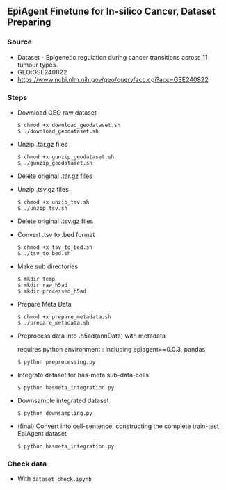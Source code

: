 ## EpiAgent Finetune for In-silico Cancer, Dataset Preparing 

### Source

- Dataset - Epigenetic regulation during cancer transitions across 11 tumour types.
- GEO:GSE240822 
- https://www.ncbi.nlm.nih.gov/geo/query/acc.cgi?acc=GSE240822

### Steps 

- Download GEO raw dataset 

    ```
    $ chmod +x download_geodataset.sh
    $ ./download_geodataset.sh
    ```

- Unzip .tar.gz files 

    ```
    $ chmod +x gunzip_geodataset.sh
    $ ./gunzip_geodataset.sh
    ```

- Delete original .tar.gz files

- Unzip .tsv.gz files 

    ```
    $ chmod +x unzip_tsv.sh
    $ ./unzip_tsv.sh
    ```

- Delete original .tsv.gz files

- Convert .tsv to .bed format

    ```
    $ chmod +x tsv_to_bed.sh
    $ ./tsv_to_bed.sh
    ```

- Make sub directories 

    ```
    $ mkdir temp
    $ mkdir raw_h5ad
    $ mkdir processed_h5ad
    ```

- Prepare Meta Data

    ```
    $ chmod +x prepare_metadata.sh
    $ ./prepare_metadata.sh
    ```

- Preprocess data into .h5ad(annData) with metadata 
    
    requires python environment : including epiagent==0.0.3, pandas

    ```
    $ python preprocessing.py 
    ```

- Integrate dataset for has-meta sub-data-cells

    ```
    $ python hasmeta_integration.py 
    ```

- Downsample integrated dataset 

    ```
    $ python downsampling.py 
    ```

- (final) Convert into cell-sentence, constructing the complete train-test EpiAgent dataset 

    ```
    $ python hasmeta_integration.py 
    ```

### Check data

- With `dataset_check.ipynb`

